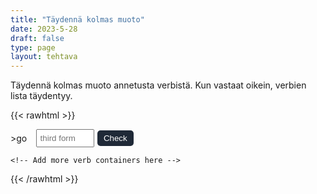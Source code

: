 ```yaml
---
title: "Täydennä kolmas muoto"
date: 2023-5-28
draft: false
type: page
layout: tehtava
---
```


Täydennä kolmas muoto annetusta verbistä. Kun vastaat oikein, verbien lista täydentyy.

{{< rawhtml >}}
<div id="tehtava">    
  <div id="verb-list"></div>

  <div id="exercise">
    <div class="verb-container">
>
      <div class="verb">go</div>
      <input type="text" class="answer" placeholder="third form">
      <button class="check-btn">Check</button>
    </div>

    <!-- Add more verb containers here -->
  </div>
</div>

<style>
.verb-container {
  display: flex;
  align-items: center;
  margin-bottom: 10px;
  margin-top: 0.5em;
}

.tehtava {
  padding-left: 4em;
}

.verb {
  margin-right: 5px;
}

.verb-list {
  margin-right: 5px;
}

input {
  padding: 5px;
  margin-right: 5px;
  margin-left: 0.7em;
  width: 7em;
}

.dark input{
  background-color: #181A1B;
  padding: 5px;
  margin-right: 5px;
  margin-left: 0.7em;
  width: 7em;
}

.check-btn {
  padding: 5px 10px;
  color: white;
  border: none;
  cursor: pointer;
  background-color: #1F2937;
  border-radius: 5px;
}

.check-btn:hover {
  background-color: #45a049;
}

.result {
  margin-top: 10px;
  font-weight: bold;
}

.success {
  color: green;
}

.failure {
  color: red;
}

.content p {
  padding-top: 1.5rem;
}

</style>

<script>
 window.addEventListener('DOMContentLoaded', (event) => {
  const verbs = [
  { baseForm: 'be', secondForm: 'was/were', thirdForms: ['been'] },
  { baseForm: 'have', secondForm: 'had', thirdForms: ['had'] },
  { baseForm: 'do', secondForm: 'did', thirdForms: ['done'] },
  { baseForm: 'say', secondForm: 'said', thirdForms: ['said'] },
  { baseForm: 'go', secondForm: 'went', thirdForms: ['gone'] },
  { baseForm: 'get', secondForm: 'got', thirdForms: ['got', 'gotten'] },
  { baseForm: 'make', secondForm: 'made', thirdForms: ['made'] },
  { baseForm: 'know', secondForm: 'knew', thirdForms: ['known'] },
  { baseForm: 'see', secondForm: 'saw', thirdForms: ['seen'] },
  { baseForm: 'come', secondForm: 'came', thirdForms: ['come'] },
  { baseForm: 'think', secondForm: 'thought', thirdForms: ['thought'] },
  { baseForm: 'take', secondForm: 'took', thirdForms: ['taken'] },
  { baseForm: 'find', secondForm: 'found', thirdForms: ['found'] },
  { baseForm: 'give', secondForm: 'gave', thirdForms: ['given'] },
  { baseForm: 'tell', secondForm: 'told', thirdForms: ['told'] },
  { baseForm: 'feel', secondForm: 'felt', thirdForms: ['felt'] },
  { baseForm: 'become', secondForm: 'became', thirdForms: ['become'] },
  { baseForm: 'leave', secondForm: 'left', thirdForms: ['left'] },
  { baseForm: 'put', secondForm: 'put', thirdForms: ['put'] },
  { baseForm: 'bring', secondForm: 'brought', thirdForms: ['brought'] },
  { baseForm: 'begin', secondForm: 'began', thirdForms: ['begun'] },
  { baseForm: 'keep', secondForm: 'kept', thirdForms: ['kept'] },
  { baseForm: 'hold', secondForm: 'held', thirdForms: ['held'] },
  { baseForm: 'write', secondForm: 'wrote', thirdForms: ['written'] },
  { baseForm: 'stand', secondForm: 'stood', thirdForms: ['stood'] },
  { baseForm: 'hear', secondForm: 'heard', thirdForms: ['heard'] },
  { baseForm: 'let', secondForm: 'let', thirdForms: ['let'] },
  { baseForm: 'mean', secondForm: 'meant', thirdForms: ['meant'] },
  { baseForm: 'set', secondForm: 'set', thirdForms: ['set'] },
  { baseForm: 'meet', secondForm: 'met', thirdForms: ['met'] },
  { baseForm: 'run', secondForm: 'ran', thirdForms: ['run'] },
  { baseForm: 'pay', secondForm: 'paid', thirdForms: ['paid'] },
  { baseForm: 'sit', secondForm: 'sat', thirdForms: ['sat'] },
  { baseForm: 'rise', secondForm: 'rose', thirdForms: ['risen'] },
  { baseForm: 'break', secondForm: 'broke', thirdForms: ['broken'] },
  { baseForm: 'choose', secondForm: 'chose', thirdForms: ['chosen'] },
  { baseForm: 'drive', secondForm: 'drove', thirdForms: ['driven'] },
  { baseForm: 'forget', secondForm: 'forgot', thirdForms: ['forgotten'] },
  { baseForm: 'freeze', secondForm: 'froze', thirdForms: ['frozen'] },
  { baseForm: 'hide', secondForm: 'hid', thirdForms: ['hidden'] },
  { baseForm: 'lose', secondForm: 'lost', thirdForms: ['lost'] },
  { baseForm: 'wake', secondForm: 'woke', thirdForms: ['woken'] },
  { baseForm: 'wear', secondForm: 'wore', thirdForms: ['worn'] },
  { baseForm: 'blow', secondForm: 'blew', thirdForms: ['blown'] },
  { baseForm: 'draw', secondForm: 'drew', thirdForms: ['drawn'] },
  { baseForm: 'fly', secondForm: 'flew', thirdForms: ['flown'] },
  { baseForm: 'grow', secondForm: 'grew', thirdForms: ['grown'] },
  { baseForm: 'throw', secondForm: 'threw', thirdForms: ['thrown'] },
  { baseForm: 'sing', secondForm: 'sang', thirdForms: ['sung'] },
  { baseForm: 'speak', secondForm: 'spoke', thirdForms: ['spoken'] },
  { baseForm: 'swim', secondForm: 'swam', thirdForms: ['swum'] },
  { baseForm: 'win', secondForm: 'won', thirdForms: ['won'] },
  { baseForm: 'arise', secondForm: 'arose', thirdForms: ['arisen'] },
  { baseForm: 'bear', secondForm: 'bore', thirdForms: ['born'] },
  { baseForm: 'bend', secondForm: 'bent', thirdForms: ['bent'] },
  { baseForm: 'bet', secondForm: 'bet', thirdForms: ['bet'] },
  { baseForm: 'bind', secondForm: 'bound', thirdForms: ['bound'] },
  { baseForm: 'bite', secondForm: 'bit', thirdForms: ['bitten', 'bit'] },
  { baseForm: 'bleed', secondForm: 'bled', thirdForms: ['bled'] },
  { baseForm: 'breed', secondForm: 'bred', thirdForms: ['bred'] },
  { baseForm: 'build', secondForm: 'built', thirdForms: ['built'] },
  { baseForm: 'burn', secondForm: 'burned/burnt', thirdForms: ['burned', 'burnt'] },
  { baseForm: 'burst', secondForm: 'burst', thirdForms: ['burst'] },
  { baseForm: 'buy', secondForm: 'bought', thirdForms: ['bought'] },
  { baseForm: 'cast', secondForm: 'cast', thirdForms: ['cast'] },
  { baseForm: 'catch', secondForm: 'caught', thirdForms: ['caught'] },
  { baseForm: 'cost', secondForm: 'cost', thirdForms: ['cost'] },
  { baseForm: 'cut', secondForm: 'cut', thirdForms: ['cut'] },
  { baseForm: 'deal', secondForm: 'dealt', thirdForms: ['dealt'] },
  { baseForm: 'dig', secondForm: 'dug', thirdForms: ['dug'] },
  { baseForm: 'dream', secondForm: 'dreamed/dreamt', thirdForms: ['dreamed', 'dreamt'] },
  { baseForm: 'drink', secondForm: 'drank', thirdForms: ['drunk'] },
  { baseForm: 'fall', secondForm: 'fell', thirdForms: ['fallen'] },
  { baseForm: 'feel', secondForm: 'felt', thirdForms: ['felt'] },
  { baseForm: 'fight', secondForm: 'fought', thirdForms: ['fought'] },
  { baseForm: 'fit', secondForm: 'fit/fitted', thirdForms: ['fit', 'fitted'] },
  { baseForm: 'flee', secondForm: 'fled', thirdForms: ['fled'] },
  { baseForm: 'fling', secondForm: 'flung', thirdForms: ['flung'] },
  { baseForm: 'forgive', secondForm: 'forgave', thirdForms: ['forgiven'] },
  { baseForm: 'grind', secondForm: 'ground', thirdForms: ['ground'] },
  { baseForm: 'hang', secondForm: 'hung', thirdForms: ['hung'] },
  { baseForm: 'hit', secondForm: 'hit', thirdForms: ['hit'] },
  { baseForm: 'hurt', secondForm: 'hurt', thirdForms: ['hurt'] },
  { baseForm: 'kneel', secondForm: 'kneeled/kneelt', thirdForms: ['kneeled', 'knelt'] },
  { baseForm: 'knit', secondForm: 'knit/knitted', thirdForms: ['knit', 'knitted'] },
  { baseForm: 'lay', secondForm: 'laid', thirdForms: ['laid'] },
  { baseForm: 'lean', secondForm: 'leaned/leant', thirdForms: ['leaned', 'leant'] },
  { baseForm: 'learn', secondForm: 'learned/learnt', thirdForms: ['learned', 'learnt'] },
  { baseForm: 'lend', secondForm: 'lent', thirdForms: ['lent'] },
  { baseForm: 'lie', secondForm: 'lay', thirdForms: ['lain'] },
  { baseForm: 'quit', secondForm: 'quit', thirdForms: ['quit'] },
  { baseForm: 'read', secondForm: 'read', thirdForms: ['read'] },
  { baseForm: 'ride', secondForm: 'rode', thirdForms: ['ridden'] },
  { baseForm: 'ring', secondForm: 'rang', thirdForms: ['rung'] },
  { baseForm: 'seek', secondForm: 'sought', thirdForms: ['sought'] },
  { baseForm: 'sell', secondForm: 'sold', thirdForms: ['sold'] },
  { baseForm: 'send', secondForm: 'sent', thirdForms: ['sent'] },
  ];

 const exercise = document.getElementById('exercise');
  const verbList = document.getElementById('verb-list');
  let currentIndex = 0;

  renderVerb();

  function renderVerb() {
    exercise.innerHTML = '';

    const verbContainer = document.createElement('div');
    verbContainer.classList.add('verb-container');

    const verb = document.createElement('div');
    verb.classList.add('verb');
    verb.textContent = verbs[currentIndex].baseForm;

    const secondForm = document.createElement('div');
    secondForm.classList.add('second-form');
    secondForm.textContent = `${verbs[currentIndex].secondForm}`;

    const answer = document.createElement('input');
    answer.classList.add('answer');
    answer.placeholder = 'third form';
    answer.addEventListener('keypress', (event) => {
      if (event.key === 'Enter') {
        checkAnswer(answer);
      }
    });

    const checkButton = document.createElement('button');
    checkButton.classList.add('check-btn');
    checkButton.textContent = 'Check';
    checkButton.addEventListener('click', () => {
      checkAnswer(answer);
    });

    verbContainer.appendChild(verb);
    verbContainer.appendChild(secondForm);
    verbContainer.appendChild(answer);
    verbContainer.appendChild(checkButton);

    exercise.appendChild(verbContainer);

    answer.focus();
  }

  function checkAnswer(answerInput) {
    const userAnswer = answerInput.value.trim().toLowerCase();
    const expectedAnswer = verbs[currentIndex].thirdForms;

    if (expectedAnswer.includes(userAnswer)) {
      const verbListItem = document.createElement('div');
      verbListItem.textContent = `${verbs[currentIndex].baseForm} - ${verbs[currentIndex].secondForm} - ${verbs[currentIndex].thirdForms.join(', ')}`;
      verbList.appendChild(verbListItem);

      currentIndex++;

      if (currentIndex < verbs.length) {
        renderVerb();
      } else {
        showFinalResult();
      }
    } else {
      answerInput.value = '';
      answerInput.placeholder = 'Incorrect.';
      answerInput.focus();
    }
  }

  function showFinalResult() {
    exercise.innerHTML = '';

    const finalResult = document.createElement('div');
    finalResult.classList.add('result');

    const correctCount = currentIndex;
    const totalCount = verbs.length;

    finalResult.textContent = `Kaikki ${totalCount} kohtaa oikein! Ei huono!`;
    exercise.appendChild(finalResult);
  }
});
  </script>
{{< /rawhtml >}}